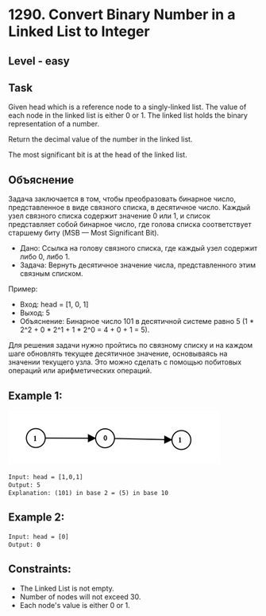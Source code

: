 # 1290. Convert Binary Number in a Linked List to Integer


## Level - easy


## Task
Given head which is a reference node to a singly-linked list. 
The value of each node in the linked list is either 0 or 1. The linked list holds the binary representation of a number.

Return the decimal value of the number in the linked list.

The most significant bit is at the head of the linked list.


## Объяснение
Задача заключается в том, чтобы преобразовать бинарное число, представленное в виде связного списка, в десятичное число. 
Каждый узел связного списка содержит значение 0 или 1, и список представляет собой бинарное число, 
где голова списка соответствует старшему биту (MSB — Most Significant Bit).

- Дано: Ссылка на голову связного списка, где каждый узел содержит либо 0, либо 1.
- Задача: Вернуть десятичное значение числа, представленного этим связным списком.

Пример:
- Вход: head = [1, 0, 1]
- Выход: 5
- Объяснение: Бинарное число 101 в десятичной системе равно 5 (1 * 2^2 + 0 * 2^1 + 1 * 2^0 = 4 + 0 + 1 = 5).

Для решения задачи нужно пройтись по связному списку и на каждом шаге обновлять текущее десятичное значение, 
основываясь на значении текущего узла. Это можно сделать с помощью побитовых операций или арифметических операций.


## Example 1:
![alt text](image.png)
```
Input: head = [1,0,1]
Output: 5
Explanation: (101) in base 2 = (5) in base 10
```


## Example 2:
```
Input: head = [0]
Output: 0
```


## Constraints:
- The Linked List is not empty.
- Number of nodes will not exceed 30.
- Each node's value is either 0 or 1.